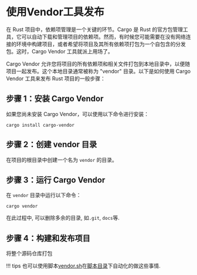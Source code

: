 # 使用Vendor工具发布

在 Rust 项目中，依赖项管理是一个关键的环节。Cargo 是 Rust 的官方包管理工具，它可以自动下载和管理项目的依赖项。然而，有时候您可能需要在没有网络连接的环境中构建项目，或者希望将项目及其所有依赖项打包为一个自包含的分发包。这时，Cargo Vendor 工具就派上用场了。

Cargo Vendor 允许您将项目的所有依赖项和相关文件打包到本地目录中，以便随项目一起发布。这个本地目录通常被称为 "vendor" 目录。以下是如何使用 Cargo Vendor 工具来发布 Rust 项目的一般步骤：

## 步骤 1：安装 Cargo Vendor

如果您尚未安装 Cargo Vendor，可以使用以下命令进行安装：

```shell
cargo install cargo-vendor
```

## 步骤 2：创建 vendor 目录
在项目的根目录中创建一个名为 `vendor` 的目录。

## 步骤 3：运行 Cargo Vendor
在 `vendor` 目录中运行以下命令：

```shell
cargo vendor
```
在此过程中, 可以删除多余的目录, 如`.git`, `docs`等.

## 步骤 4：构建和发布项目
将整个源码仓库打包

!!! tips
    也可以使用脚本[vendor.sh](./vendor.sh)在[脚本目录]()下自动化的做这些事情.
